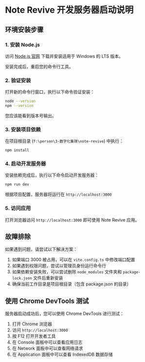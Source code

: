 # Note Revive 开发服务器启动说明

## 环境安装步骤

### 1. 安装 Node.js

访问 [Node.js 官网](https://nodejs.org/zh-cn/download/) 下载并安装适用于 Windows 的 LTS 版本。

安装完成后，重启您的命令行工具。

### 2. 验证安装

打开新的命令行窗口，执行以下命令验证安装：

```bash
node --version
npm --version
```

您应该能看到版本号输出。

### 3. 安装项目依赖

在项目根目录 (`f:\person\3-数字化集锦\note-revive`) 中执行：

```bash
npm install
```

### 4. 启动开发服务器

安装依赖完成后，执行以下命令启动开发服务器：

```bash
npm run dev
```

根据项目配置，服务器将运行在 `http://localhost:3000`

### 5. 访问应用

打开浏览器访问 `http://localhost:3000` 即可使用 Note Revive 应用。

## 故障排除

如果遇到问题，请尝试以下解决方案：

1. 如果端口 3000 被占用，可以在 `vite.config.ts` 中修改端口配置
2. 如果遇到权限问题，尝试以管理员身份运行命令行
3. 如果依赖安装失败，可以尝试删除 `node_modules` 文件夹和 `package-lock.json` 文件后重新安装
4. 确保当前工作目录是项目根目录（包含 package.json 的目录）

## 使用 Chrome DevTools 测试

服务器启动成功后，您可以使用 Chrome DevTools 进行测试：

1. 打开 Chrome 浏览器
2. 访问 `http://localhost:3000`
3. 按 F12 打开开发者工具
4. 在 Console 面板中可以查看应用日志
5. 在 Network 面板中可以查看网络请求
6. 在 Application 面板中可以查看 IndexedDB 数据存储